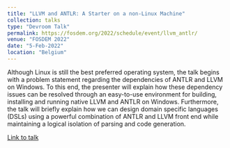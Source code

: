 ```yaml
---
title: "LLVM and ANTLR: A Starter on a non-Linux Machine"
collection: talks
type: "Devroom Talk"
permalink: https://fosdem.org/2022/schedule/event/llvm_antlr/
venue: "FOSDEM 2022"
date: "5-Feb-2022"
location: "Belgium"
---
```


Although Linux is still the best preferred operating system, the talk begins with a problem statement regarding the dependencies of ANTLR and LLVM on Windows. To this end, the presenter will explain how these dependency issues can be resolved through an easy-to-use environment for building, installing and running native LLVM and ANTLR on Windows. Furthermore, the talk will briefly explain how we can design domain specific languages (DSLs) using a powerful combination of ANTLR and LLVM front end while maintaining a logical isolation of parsing and code generation.

[Link to talk](https://fosdem.org/2022/schedule/event/llvm_antlr/)

